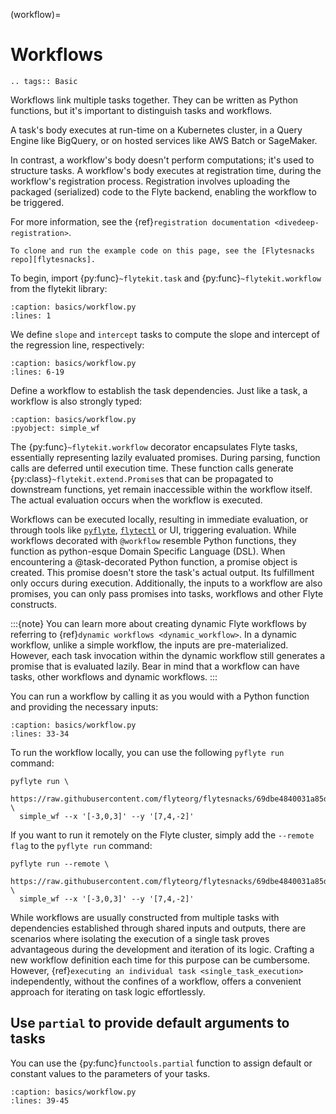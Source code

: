 (workflow)=

# Workflows

```{eval-rst}
.. tags:: Basic
```

Workflows link multiple tasks together. They can be written as Python functions,
but it's important to distinguish tasks and workflows.

A task's body executes at run-time on a Kubernetes cluster, in a Query Engine like BigQuery,
or on hosted services like AWS Batch or SageMaker.

In contrast, a workflow's body doesn't perform computations; it's used to structure tasks.
A workflow's body executes at registration time, during the workflow's registration process.
Registration involves uploading the packaged (serialized) code to the Flyte backend,
enabling the workflow to be triggered.

For more information, see the {ref}`registration documentation <divedeep-registration>`.

```{note}
To clone and run the example code on this page, see the [Flytesnacks repo][flytesnacks].
```

To begin, import {py:func}`~flytekit.task` and {py:func}`~flytekit.workflow` from the flytekit library:

```{rli} https://raw.githubusercontent.com/flyteorg/flytesnacks/69dbe4840031a85d79d9ded25f80397c6834752d/examples/basics/basics/workflow.py
:caption: basics/workflow.py
:lines: 1
```

We define `slope` and `intercept` tasks to compute the slope and
intercept of the regression line, respectively:

```{rli} https://raw.githubusercontent.com/flyteorg/flytesnacks/69dbe4840031a85d79d9ded25f80397c6834752d/examples/basics/basics/workflow.py
:caption: basics/workflow.py
:lines: 6-19
```

Define a workflow to establish the task dependencies.
Just like a task, a workflow is also strongly typed:

```{rli} https://raw.githubusercontent.com/flyteorg/flytesnacks/69dbe4840031a85d79d9ded25f80397c6834752d/examples/basics/basics/workflow.py
:caption: basics/workflow.py
:pyobject: simple_wf
```

The {py:func}`~flytekit.workflow` decorator encapsulates Flyte tasks, essentially representing lazily evaluated promises. During parsing, function calls are deferred until execution time. These function calls generate {py:class}`~flytekit.extend.Promise`s that can be propagated to downstream functions, yet remain inaccessible within the workflow itself. The actual evaluation occurs when the workflow is executed.

Workflows can be executed locally, resulting in immediate evaluation, or through tools like
[`pyflyte`](https://docs.flyte.org/projects/flytekit/en/latest/pyflyte.html),
[`flytectl`](https://docs.flyte.org/projects/flytectl/en/latest/index.html) or UI, triggering evaluation.
While workflows decorated with `@workflow` resemble Python functions,
they function as python-esque Domain Specific Language (DSL).
When encountering a @task-decorated Python function, a promise object is created.
This promise doesn't store the task's actual output. Its fulfillment only occurs during execution.
Additionally, the inputs to a workflow are also promises, you can only pass promises into
tasks, workflows and other Flyte constructs.

:::{note}
You can learn more about creating dynamic Flyte workflows by referring
to {ref}`dynamic workflows <dynamic_workflow>`.
In a dynamic workflow, unlike a simple workflow, the inputs are pre-materialized.
However, each task invocation within the dynamic workflow still generates a promise that is evaluated lazily.
Bear in mind that a workflow can have tasks, other workflows and dynamic workflows.
:::

You can run a workflow by calling it as you would with a Python function and providing the necessary inputs:

```{rli} https://raw.githubusercontent.com/flyteorg/flytesnacks/69dbe4840031a85d79d9ded25f80397c6834752d/examples/basics/basics/workflow.py
:caption: basics/workflow.py
:lines: 33-34
```

To run the workflow locally, you can use the following `pyflyte run` command:

```
pyflyte run \
  https://raw.githubusercontent.com/flyteorg/flytesnacks/69dbe4840031a85d79d9ded25f80397c6834752d/examples/basics/basics/workflow.py \
  simple_wf --x '[-3,0,3]' --y '[7,4,-2]'
```

If you want to run it remotely on the Flyte cluster,
simply add the `--remote flag` to the `pyflyte run` command:

```
pyflyte run --remote \
  https://raw.githubusercontent.com/flyteorg/flytesnacks/69dbe4840031a85d79d9ded25f80397c6834752d/examples/basics/basics/workflow.py \
  simple_wf --x '[-3,0,3]' --y '[7,4,-2]'
```

While workflows are usually constructed from multiple tasks with dependencies established through
shared inputs and outputs, there are scenarios where isolating the execution of a single task
proves advantageous during the development and iteration of its logic.
Crafting a new workflow definition each time for this purpose can be cumbersome.
However, {ref}`executing an individual task <single_task_execution>` independently,
without the confines of a workflow, offers a convenient approach for iterating on task logic effortlessly.

## Use `partial` to provide default arguments to tasks

You can use the {py:func}`functools.partial` function to assign default or constant values to the parameters of your tasks.

```{rli} https://raw.githubusercontent.com/flyteorg/flytesnacks/69dbe4840031a85d79d9ded25f80397c6834752d/examples/basics/basics/workflow.py
:caption: basics/workflow.py
:lines: 39-45
```

[flytesnacks]: https://github.com/flyteorg/flytesnacks/tree/master/examples/basics/
